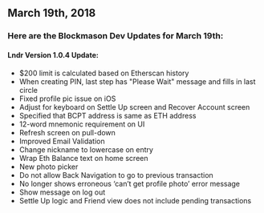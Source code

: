 ## March 19th, 2018

### Here are the Blockmason Dev Updates for March 19th:

#### Lndr Version 1.0.4 Update:

- $200 limit is calculated based on Etherscan history
- When creating PIN, last step has "Please Wait" message and fills in last circle
- Fixed profile pic issue on iOS
- Adjust for keyboard on Settle Up screen and Recover Account screen
- Specified that BCPT address is same as ETH address
- 12-word mnemonic requirement on UI
- Refresh screen on pull-down
- Improved Email Validation
- Change nickname to lowercase on entry
- Wrap Eth Balance text on home screen
- New photo picker
- Do not allow Back Navigation to go to previous transaction
- No longer shows erroneous ‘can’t get profile photo’ error message
- Show message on log out
- Settle Up logic and Friend view does not include pending transactions

